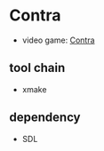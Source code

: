 # Contra

- video game: [Contra](<https://en.wikipedia.org/wiki/Contra_(video_game)>)

## tool chain

- xmake

## dependency

- SDL
